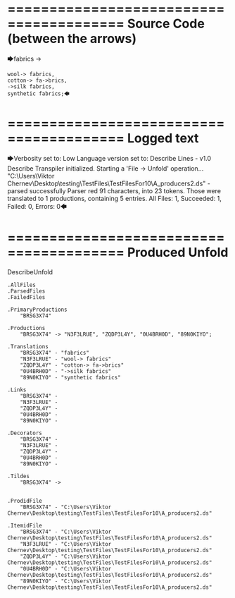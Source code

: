 ========================================
Source Code (between the arrows)
========================================

🡆fabrics ->

	wool-> fabrics,
	cotton-> fa->brics,
	->silk fabrics,
	synthetic fabrics;🡄

========================================
Logged text
========================================

🡆Verbosity set to: Low
Language version set to: Describe Lines - v1.0
Describe Transpiler initialized.
Starting a 'File -> Unfold' operation...
"C:\Users\Viktor Chernev\Desktop\testing\TestFiles\TestFilesFor10\A_producers2.ds" - parsed successfully
Parser red 91 characters, into 23 tokens.
Those were translated to 1 productions, containing 5 entries.
All Files: 1, Succeeded: 1, Failed: 0, Errors: 0🡄

========================================
Produced Unfold
========================================

DescribeUnfold

    .AllFiles
    .ParsedFiles
    .FailedFiles

    .PrimaryProductions
        "BRSG3X74" 

    .Productions
        "BRSG3X74" -> "N3F3LRUE", "ZQDP3L4Y", "0U4BRH0D", "89N0KIYO";

    .Translations
        "BRSG3X74" - "fabrics"
        "N3F3LRUE" - "wool-> fabrics"
        "ZQDP3L4Y" - "cotton-> fa->brics"
        "0U4BRH0D" - "->silk fabrics"
        "89N0KIYO" - "synthetic fabrics"

    .Links
        "BRSG3X74" - 
        "N3F3LRUE" - 
        "ZQDP3L4Y" - 
        "0U4BRH0D" - 
        "89N0KIYO" - 

    .Decorators
        "BRSG3X74" - 
        "N3F3LRUE" - 
        "ZQDP3L4Y" - 
        "0U4BRH0D" - 
        "89N0KIYO" - 

    .Tildes
        "BRSG3X74" -> 


    .ProdidFile
        "BRSG3X74" - "C:\Users\Viktor Chernev\Desktop\testing\TestFiles\TestFilesFor10\A_producers2.ds"

    .ItemidFile
        "BRSG3X74" - "C:\Users\Viktor Chernev\Desktop\testing\TestFiles\TestFilesFor10\A_producers2.ds"
        "N3F3LRUE" - "C:\Users\Viktor Chernev\Desktop\testing\TestFiles\TestFilesFor10\A_producers2.ds"
        "ZQDP3L4Y" - "C:\Users\Viktor Chernev\Desktop\testing\TestFiles\TestFilesFor10\A_producers2.ds"
        "0U4BRH0D" - "C:\Users\Viktor Chernev\Desktop\testing\TestFiles\TestFilesFor10\A_producers2.ds"
        "89N0KIYO" - "C:\Users\Viktor Chernev\Desktop\testing\TestFiles\TestFilesFor10\A_producers2.ds"

